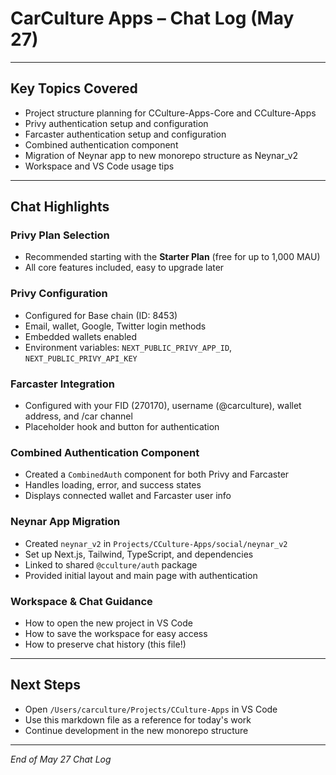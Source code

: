 # CarCulture Apps – Chat Log (May 27)

---

## Key Topics Covered
- Project structure planning for CCulture-Apps-Core and CCulture-Apps
- Privy authentication setup and configuration
- Farcaster authentication setup and configuration
- Combined authentication component
- Migration of Neynar app to new monorepo structure as Neynar_v2
- Workspace and VS Code usage tips

---

## Chat Highlights

### Privy Plan Selection
- Recommended starting with the **Starter Plan** (free for up to 1,000 MAU)
- All core features included, easy to upgrade later

### Privy Configuration
- Configured for Base chain (ID: 8453)
- Email, wallet, Google, Twitter login methods
- Embedded wallets enabled
- Environment variables: `NEXT_PUBLIC_PRIVY_APP_ID`, `NEXT_PUBLIC_PRIVY_API_KEY`

### Farcaster Integration
- Configured with your FID (270170), username (@carculture), wallet address, and /car channel
- Placeholder hook and button for authentication

### Combined Authentication Component
- Created a `CombinedAuth` component for both Privy and Farcaster
- Handles loading, error, and success states
- Displays connected wallet and Farcaster user info

### Neynar App Migration
- Created `neynar_v2` in `Projects/CCulture-Apps/social/neynar_v2`
- Set up Next.js, Tailwind, TypeScript, and dependencies
- Linked to shared `@cculture/auth` package
- Provided initial layout and main page with authentication

### Workspace & Chat Guidance
- How to open the new project in VS Code
- How to save the workspace for easy access
- How to preserve chat history (this file!)

---

## Next Steps
- Open `/Users/carculture/Projects/CCulture-Apps` in VS Code
- Use this markdown file as a reference for today's work
- Continue development in the new monorepo structure

---

*End of May 27 Chat Log* 